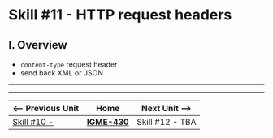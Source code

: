 # Skill #11 - HTTP request headers


## I. Overview 

- `content-type` request header
- send back XML or JSON


<hr><hr>

| <-- Previous Unit | Home | Next Unit -->
| --- | --- | --- 
|   [Skill #10 - ](10-) |  [**IGME-430**](../) | Skill #12 - TBA
